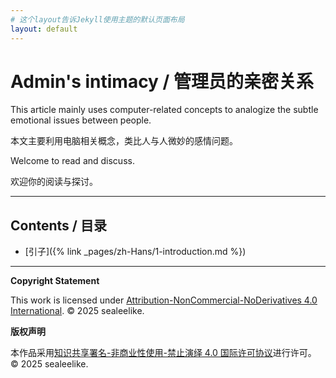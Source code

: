 ```yaml
---
# 这个layout告诉Jekyll使用主题的默认页面布局
layout: default
---
```


# Admin's intimacy / 管理员的亲密关系

This article mainly uses computer-related concepts to analogize the subtle emotional issues between people.

本文主要利用电脑相关概念，类比人与人微妙的感情问题。

Welcome to read and discuss.

欢迎你的阅读与探讨。

---

## Contents / 目录

* [引子]({% link _pages/zh-Hans/1-introduction.md %})

---

**Copyright Statement**

This work is licensed under [Attribution-NonCommercial-NoDerivatives 4.0 International](./LICENSE).
© 2025 sealeelike.

**版权声明**

本作品采用[知识共享署名-非商业性使用-禁止演绎 4.0 国际许可协议](./LICENSE)进行许可。
© 2025 sealeelike.
